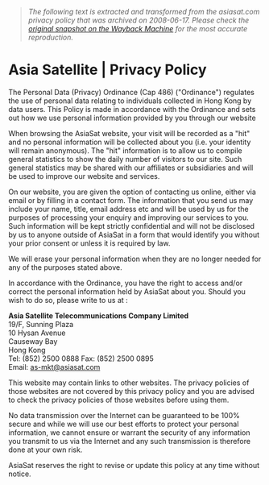 > *The following text is extracted and transformed from the asiasat.com privacy policy that was archived on 2008-06-17. Please check the [original snapshot on the Wayback Machine](https://web.archive.org/web/20080617152015id_/http%3A//www.asiasat.com/eng/06_others/privacy.html) for the most accurate reproduction.*

# Asia Satellite | Privacy Policy

The Personal Data (Privacy) Ordinance (Cap 486) ("Ordinance") regulates the use of personal data relating to individuals collected in Hong Kong by data users. This Policy is made in accordance with the Ordinance and sets out how we use personal information provided by you through our website

When browsing the AsiaSat website, your visit will be recorded as a "hit" and no personal information will be collected about you (i.e. your identity will remain anonymous). The "hit" information is to allow us to compile general statistics to show the daily number of visitors to our site. Such general statistics may be shared with our affiliates or subsidiaries and will be used to improve our website and services. 

On our website, you are given the option of contacting us online, either via email or by filling in a contact form. The information that you send us may include your name, title, email address etc and will be used by us for the purposes of processing your enquiry and improving our services to you. Such information will be kept strictly confidential and will not be disclosed by us to anyone outside of AsiaSat in a form that would identify you without your prior consent or unless it is required by law. 

We will erase your personal information when they are no longer needed for any of the purposes stated above. 

In accordance with the Ordinance, you have the right to access and/or correct the personal information held by AsiaSat about you. Should you wish to do so, please write to us at : 

**Asia Satellite Telecommunications Company Limited**  
19/F, Sunning Plaza  
10 Hysan Avenue  
Causeway Bay  
Hong Kong  
Tel: (852) 2500 0888 Fax: (852) 2500 0895  
Email: [as-mkt@asiasat.com](mailto:as-mkt@asiasat.com)

This website may contain links to other websites. The privacy policies of those websites are not covered by this privacy policy and you are advised to check the privacy policies of those websites before using them. 

No data transmission over the Internet can be guaranteed to be 100% secure and while we will use our best efforts to protect your personal information, we cannot ensure or warrant the security of any information you transmit to us via the Internet and any such transmission is therefore done at your own risk. 

AsiaSat reserves the right to revise or update this policy at any time without notice.
